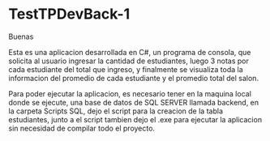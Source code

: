 # TestTPDevBack-1

Buenas

Esta es una aplicacion desarrollada en C#, un programa de consola, que solicita al usuario ingresar la cantidad de estudiantes, luego 3 notas por cada estudiante del total que ingreso,
y finalmente se visualiza toda la informacion del promedio de cada estudiante y el promedio total del salon.


Para poder ejecutar la aplicacion, es necesario tener en la maquina local donde se ejecute, una base de datos de SQL SERVER llamada backend, en la carpeta Scripts SQL,
dejo el script para la creacion de la tabla estudiantes, junto a el script tambien dejo el .exe para ejecutar la aplicacion sin necesidad de compilar todo el proyecto.
